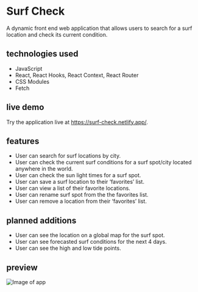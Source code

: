 # Surf Check

A dynamic front end web application that allows users to search for a surf location and check its current condition.

## technologies used
* JavaScript
* React, React Hooks, React Context, React Router
* CSS Modules
* Fetch

## live demo

Try the application live at https://surf-check.netlify.app/.

## features
* User can search for surf locations by city.
* User can check the current surf conditions for a surf spot/city located anywhere in the world.
* User can check the sun light times for a surf spot.
* User can save a surf location to their ‘favorites’ list.
* User can view a list of their favorite locations.
* User can rename surf spot from the the favorites list.
* User can remove a location from their ‘favorites’ list.


## planned additions
* User can see the location on a global map for the surf spot.
* User can see forecasted surf conditions for the next 4 days.
* User can see the high and low tide points.

## preview

![Image of app](https://vivianevieira.github.io/surf-app-react/surf-app-screen-shot.png)
